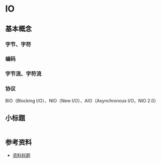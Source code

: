 # IO

## 基本概念

### 字节、字符

### 编码

### 字节流、字符流

### 协议

BIO（Blocking I/O）、NIO（New I/O）、AIO（Asynchronous I/O，NIO 2.0）



## 小标题

<img src="https://github.com/jeanboydev/Android-ReadTheFuckingSourceCode/blob/master/resources/images/xxx/xxx.png" alt=""/>

## 参考资料

- [资料标题](http://www.baidu.com)


